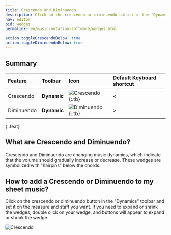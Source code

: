 ```yaml
---
title: Crescendo and Diminuendo
description: Click on the crescendo or diminuendo button in the "Dynamic" tab and set it on the measure and staff you want.
nav: editor
pid: wedges
permalink: en/music-notation-software/wedges.html

action.toggleCrescendoBelow: true
action.toggleDiminuendoBelow: true
---
```


## Summary

| Feature | Toolbar | Icon | Default Keyboard shortcut |
|:--------|:--------|:-----|:------------------|
| Crescendo | **Dynamic** | ![Crescendo](https://prod.flat-cdn.com/img/icons/editorActions/crescendo.svg){:.tb} | <span class="kb-container"><span class="kb">&lt;</span></span> |
| Diminuendo | **Dynamic** | ![Diminuendo](https://prod.flat-cdn.com/img/icons/editorActions/diminuendo.svg){:.tb} | <span class="kb-container"><span class="kb">&gt;</span></span> |
{:.feat}

## What are Crescendo and Diminuendo?

Crescendo and Diminuendo are changing music dynamics, which indicate that the volume should gradually increase or decrease. These wedges are symbolized with "hairpins" below the chords. 

## How to add a Crescendo or Diminuendo to my sheet music?

Click on the crescendo or diminuendo button in the "Dynamics" toolbar and set it on the measure and staff you want. If you need to expand or shrink the wedges, double click on your wedge, and buttons will appear to expand or shrink the wedge. 

![Crescendo](/help/assets/img/editor/crescendo.gif)
